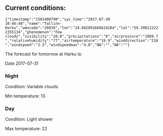 ## Current conditions: 
 ``` {"timestamp":"1501400790","sys_time":"2017-07-30 10:46:48","name":"Tallinn-Harku","wmocode":"26038","lon":"24.602891666624284","lat":"59.398122222355134","phenomenon":"Few clouds","visibility":"20.0","precipitations":"0","airpressure":"1009.7","relativehumidity":"77","airtemperature":"19.9","winddirection":"210","windspeed":"2.5","windspeedmax":"4.8","NA":"","NA":""} ```

 The forecast for tomorrow at Harku is: 

Date 2017-07-31 

### Night 

Condition: Variable clouds 

Min temperature: 13 

### Day 

Condition: Light shower 

Max temperature: 22 

